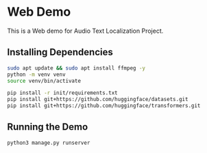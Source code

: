 # Web Demo

This is a Web demo for Audio Text Localization Project.

## Installing Dependencies

```bash
sudo apt update && sudo apt install ffmpeg -y
python -m venv venv
source venv/bin/activate

pip install -r init/requirements.txt
pip install git+https://github.com/huggingface/datasets.git
pip install git+https://github.com/huggingface/transformers.git
```

## Running the Demo

```bash
python3 manage.py runserver
```
